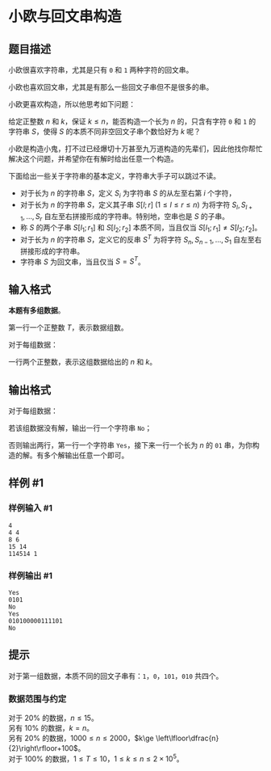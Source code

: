 # 小欧与回文串构造

## 题目描述

小欧很喜欢字符串，尤其是只有 `0` 和 `1` 两种字符的回文串。

小欧也喜欢回文串，尤其是有那么一些回文子串但不是很多的串。

小欧更喜欢构造，所以他思考如下问题：

给定正整数 $n$ 和 $k$，保证 $k\le n$，能否构造一个长为 $n$ 的，只含有字符 `0` 和 `1` 的字符串 $S$，使得 $S$ 的本质不同非空回文子串个数恰好为 $k$ 呢？

小欧是构造小鬼，打不过已经爆切十万甚至九万道构造的先辈们，因此他找你帮忙解决这个问题，并希望你在有解时给出任意一个构造。

下面给出一些关于字符串的基本定义，字符串大手子可以跳过不读。

- 对于长为 $n$ 的字符串 $S$，定义 $S_i$ 为字符串 $S$ 的从左至右第 $i$ 个字符，
- 对于长为 $n$ 的字符串 $S$，定义其子串 $S[l;r]\; (1\le l\le r\le n)$ 为将字符 $S_l,S_{l+1},\ldots,S_{r}$ 自左至右拼接形成的字符串。特别地，空串也是 $S$ 的子串。
- 称 $S$ 的两个子串 $S[l_1;r_1]$ 和 $S[l_2;r_2]$ 本质不同，当且仅当 $S[l_1;r_1] \ne S[l_2;r_2]$。
- 对于长为 $n$ 的字符串 $S$，定义它的反串 $S^{T}$ 为将字符 $S_n,S_{n-1},\ldots,S_1$ 自左至右拼接形成的字符串。
- 字符串 $S$ 为回文串，当且仅当 $S=S^{T}$。

## 输入格式

**本题有多组数据**。

第一行一个正整数 $T$，表示数据组数。

对于每组数据：

一行两个正整数，表示这组数据给出的 $n$ 和 $k$。


## 输出格式

对于每组数据：

若该组数据没有解，输出一行一个字符串 `No`；

否则输出两行，第一行一个字符串 `Yes`，接下来一行一个长为 $n$ 的 `01` 串，为你构造的解。有多个解输出任意一个即可。


## 样例 #1

### 样例输入 #1
```
4
4 4
8 6
15 14
114514 1
```

### 样例输出 #1

```
Yes
0101
No
Yes
010100000111101
No
```

## 提示

对于第一组数据，本质不同的回文子串有：`1`，`0`，`101`，`010` 共四个。

### 数据范围与约定

对于 $20\%$ 的数据，$n\le 15$。  
另有 $10\%$ 的数据，$k=n$。  
另有 $20\%$ 的数据，$1000\le n\le 2000$，$k\ge \left\lfloor\dfrac{n}{2}\right\rfloor+100$。  
对于 $100\%$ 的数据，$1 \le T \le 10$，$1\le k\le  n\le 2\times 10^5$。
